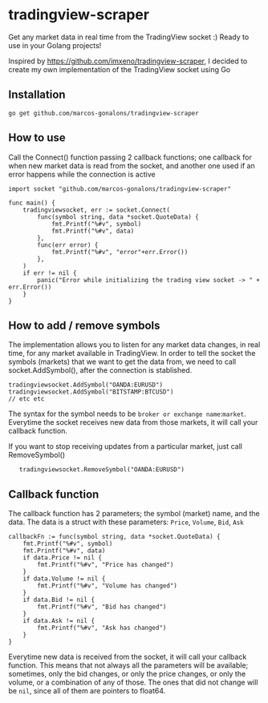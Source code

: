 # tradingview-scraper
Get any market data in real time from the TradingView socket :) Ready to use in your Golang projects!


Inspired by https://github.com/imxeno/tradingview-scraper, I decided to create my own implementation of the TradingView socket using Go


## Installation
```
go get github.com/marcos-gonalons/tradingview-scraper
```

## How to use
Call the Connect() function passing 2 callback functions; one callback for when new market data is read from the socket, and another one used if an error happens while the connection is active

```golang
import socket "github.com/marcos-gonalons/tradingview-scraper"

func main() {
    tradingviewsocket, err := socket.Connect(
        func(symbol string, data *socket.QuoteData) {
            fmt.Printf("%#v", symbol)
            fmt.Printf("%#v", data)
        },
        func(err error) {
            fmt.Printf("%#v", "error"+err.Error())
        },
    )
    if err != nil {
        panic("Error while initializing the trading view socket -> " + err.Error())
    }
}
```


## How to add / remove symbols
The implementation allows you to listen for any market data changes, in real time, for any market available in TradingView.
In order to tell the socket the symbols (markets) that we want to get the data from, we need to call socket.AddSymbol(), after the connection is stablished.
```golang
tradingviewsocket.AddSymbol("OANDA:EURUSD")
tradingviewsocket.AddSymbol("BITSTAMP:BTCUSD")
// etc etc
```
The syntax for the symbol needs to be `broker or exchange name`:`market`.
Everytime the socket receives new data from those markets, it will call your callback function.

If you want to stop receiving updates from a particular market, just call RemoveSymbol()
```golang
   tradingviewsocket.RemoveSymbol("OANDA:EURUSD")
```


## Callback function
The callback function has 2 parameters; the symbol (market) name, and the data.
The data is a struct with these parameters: `Price`, `Volume`, `Bid`, `Ask`
```golang
callbackFn := func(symbol string, data *socket.QuoteData) {
    fmt.Printf("%#v", symbol)
    fmt.Printf("%#v", data)
    if data.Price != nil {
        fmt.Printf("%#v", "Price has changed")
    }
    if data.Volume != nil {
        fmt.Printf("%#v", "Volume has changed")
    }
    if data.Bid != nil {
        fmt.Printf("%#v", "Bid has changed")
    }
    if data.Ask != nil {
        fmt.Printf("%#v", "Ask has changed")
    }
}
```
Everytime new data is received from the socket, it will call your callback function.
This means that not always all the parameters will be available; sometimes, only the bid changes, or only the price changes, or only the volume, or a combination of any of those. The ones that did not change will be `nil`, since all of them are pointers to float64.
